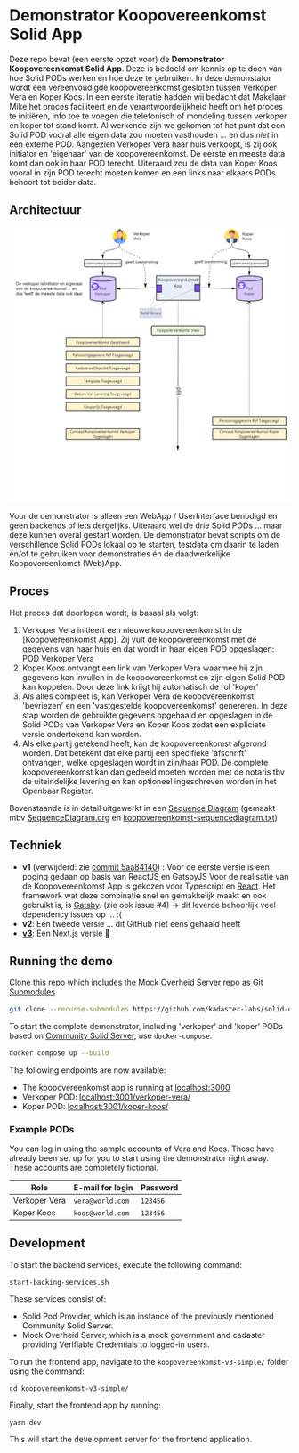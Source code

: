 # Demonstrator Koopovereenkomst Solid App

Deze repo bevat (een eerste opzet voor) de **Demonstrator Koopovereenkomst Solid App**. Deze is bedoeld om kennis op te doen van hoe Solid PODs werken en hoe deze te gebruiken. In deze demonstator wordt een vereenvoudigde koopovereenkomst gesloten tussen Verkoper Vera en Koper Koos. In een eerste iteratie hadden wij bedacht dat Makelaar Mike het proces faciliteert en de verantwoordelijkheid heeft om het proces te initiëren, info toe te voegen die telefonisch of mondeling tussen verkoper en koper tot stand komt. Al werkende zijn we gekomen tot het punt dat een Solid POD vooral alle eigen data zou moeten vasthouden ... en dus _niet_ in een externe POD. Aangezien Verkoper Vera haar huis verkoopt, is zij ook initiator en 'eigenaar' van de koopovereenkomst. De eerste en meeste data komt dan ook in haar POD terecht. Uiteraard zou de data van Koper Koos vooral in zijn POD terecht moeten komen en een links naar elkaars PODs behoort tot beider data.

## Architectuur

![SoftwareArchitectuur](images/Architectuurschets_v4.jpg)

Voor de demonstrator is alleen een WebApp / UserInterface benodigd en geen backends of iets dergelijks. Uiteraard wel de drie Solid PODs ... maar deze kunnen overal gestart worden. De demonstrator bevat scripts om de verschillende Solid PODs lokaal op te starten, testdata om daarin te laden en/of te gebruiken voor demonstraties én de daadwerkelijke Koopovereenkomst (Web)App.

## Proces

Het proces dat doorlopen wordt, is basaal als volgt:

1. Verkoper Vera initieert een nieuwe koopovereenkomst in de [Koopovereenkomst App]. Zij vult de koopovereenkomst met de gegevens van haar huis en dat wordt in haar eigen POD opgeslagen: POD Verkoper Vera
1. Koper Koos ontvangt een link van Verkoper Vera waarmee hij zijn gegevens kan invullen in de koopovereenkomst en zijn eigen Solid POD kan koppelen. Door deze link krijgt hij automatisch de rol 'koper'
1. Als alles compleet is, kan Verkoper Vera de koopovereenkomst 'bevriezen' en een 'vastgestelde koopovereenkomst' genereren. In deze stap worden de gebruikte gegevens opgehaald en opgeslagen in de Solid PODs van Verkoper Vera en Koper Koos zodat een expliciete versie ondertekend kan worden.
1. Als elke partij getekend heeft, kan de koopovereenkomst afgerond worden. Dat betekent dat elke partij een specifieke 'afschrift' ontvangen, welke opgeslagen wordt in zijn/haar POD. De complete koopovereenkomst kan dan gedeeld moeten worden met de notaris tbv de uiteindelijke levering en kan optioneel ingeschreven worden in het Openbaar Register.

Bovenstaande is in detail uitgewerkt in een [Sequence Diagram](https://raw.githubusercontent.com/marcvanandel/solid-quest/main/koopovereenkomst-sequencediagram.png) (gemaakt mbv [SequenceDiagram.org](https://sequencediagram.org/) en [koopovereenkomst-sequencediagram.txt](koopovereenkomst-sequencediagram.txt))

## Techniek

- **v1** (verwijderd: zie [commit 5aa84140](https://github.com/marcvanandel/solid-quest/tree/5aa841404d5f50c8144a8caa1527101fbdb05bad)) : Voor de eerste versie is een poging gedaan op basis van ReactJS en GatsbyJS
  Voor de realisatie van de Koopovereenkomst App is gekozen voor Typescript en [React](https://reactjs.org/). Het framework wat deze combinatie snel en gemakkelijk maakt en ook gebruikt is, is [Gatsby](https://www.gatsbyjs.com/). (zie ook issue #4)
  -> dit leverde behoorlijk veel dependency issues op ... :(
- **v2**: Een tweede versie ... dit GitHub niet eens gehaald heeft
- [**v3**](koopovereenkomst-v3-simple/): Een Next.js versie :tada:

## Running the demo

Clone this repo which includes the [Mock Overheid Server](https://github.com/kadaster-labs/solid-quest-mock-overheid-server) repo as [Git Submodules](https://git-scm.com/book/en/v2/Git-Tools-Submodules)

```bash
git clone --recurse-submodules https://github.com/kadaster-labs/solid-quest.git
```

To start the complete demonstrator, including 'verkoper' and 'koper' PODs based on [Community Solid Server](https://github.com/CommunitySolidServer/CommunitySolidServer), use `docker-compose`:

```bash
docker compose up --build
```

The following endpoints are now available:
- The koopovereenkomst app is running at [localhost:3000](http://localhost:3000)
- Verkoper POD: [localhost:3001/verkoper-vera/](http://localhost:3001/verkoper-vera/)
- Koper POD: [localhost:3001/koper-koos/](http://localhost:3001/koper-koos/)

### Example PODs
You can log in using the sample accounts of Vera and Koos. These have already been set up for you to start using the demonstrator right away. These accounts are completely fictional.

| Role          | E-mail for login | Password   |
| ------------- | ---------------- | ---------- |
| Verkoper Vera | `vera@world.com` | `123456`   |
| Koper Koos    | `koos@world.com` | `123456`   |

## Development

To start the backend services, execute the following command:

```
start-backing-services.sh
```

These services consist of:
- Solid Pod Provider, which is an instance of the previously mentioned Community Solid Server.
- Mock Overheid Server, which is a mock government and cadaster providing Verifiable Credentials to logged-in users.

To run the frontend app, navigate to the `koopovereenkomst-v3-simple/` folder using the command:

```
cd koopovereenkomst-v3-simple/
```

Finally, start the frontend app by running:

```
yarn dev
```

This will start the development server for the frontend application.
